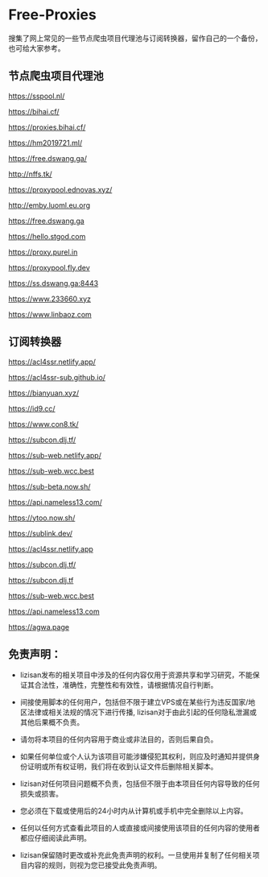 # Free-Proxies

搜集了网上常见的一些节点爬虫项目代理池与订阅转换器，留作自己的一个备份，也可给大家参考。

## 节点爬虫项目代理池

https://sspool.nl/

https://bihai.cf/

https://proxies.bihai.cf/

https://hm2019721.ml/

https://free.dswang.ga/

http://nffs.tk/

https://proxypool.ednovas.xyz/

http://emby.luoml.eu.org

https://free.dswang.ga

https://hello.stgod.com

https://proxy.purel.in

https://proxypool.fly.dev

https://ss.dswang.ga:8443

https://www.233660.xyz

https://www.linbaoz.com


## 订阅转换器

https://acl4ssr.netlify.app/

https://acl4ssr-sub.github.io/

https://bianyuan.xyz/

https://id9.cc/

https://www.con8.tk/

https://subcon.dlj.tf/
 
https://sub-web.netlify.app/

https://sub-web.wcc.best

https://sub-beta.now.sh/

https://api.nameless13.com/

https://ytoo.now.sh/

https://sublink.dev/

https://acl4ssr.netlify.app

https://subcon.dlj.tf/

https://subcon.dlj.tf

https://sub-web.wcc.best

https://api.nameless13.com

https://agwa.page

## 免责声明：

* lizisan发布的相关项目中涉及的任何内容仅用于资源共享和学习研究，不能保证其合法性，准确性，完整性和有效性，请根据情况自行判断。

* 间接使用脚本的任何用户，包括但不限于建立VPS或在某些行为违反国家/地区法律或相关法规的情况下进行传播, lizisan对于由此引起的任何隐私泄漏或其他后果概不负责。

* 请勿将本项目的任何内容用于商业或非法目的，否则后果自负。

* 如果任何单位或个人认为该项目可能涉嫌侵犯其权利，则应及时通知并提供身份证明或所有权证明，我们将在收到认证文件后删除相关脚本。

* lizisan对任何项目问题概不负责，包括但不限于由本项目任何内容导致的任何损失或损害。

* 您必须在下载或使用后的24小时内从计算机或手机中完全删除以上内容。

* 任何以任何方式查看此项目的人或直接或间接使用该项目的任何内容的使用者都应仔细阅读此声明。

* lizisan保留随时更改或补充此免责声明的权利。一旦使用并复制了任何相关项目内容的规则，则视为您已接受此免责声明。
